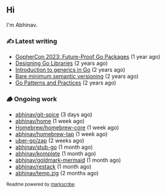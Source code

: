 ## Hi

I'm Abhinav.

### ✍️ Latest writing


- [GopherCon 2023: Future-Proof Go Packages](https://abhinavg.net/2023/09/27/future-proof-packages/) (1 year ago)
- [Designing Go Libraries](https://abhinavg.net/2022/12/06/designing-go-libraries/) (2 years ago)
- [Introduction to generics in Go](https://abhinavg.net/2022/11/23/generics-intro/) (2 years ago)
- [Bare minimum semantic versioning](https://abhinavg.net/2022/11/07/semver/) (2 years ago)
- [Go Patterns and Practices](https://abhinavg.net/2022/09/19/go-patterns-and-practices-talk/) (2 years ago)

### 🪵 Ongoing work


- [abhinav/git-spice](https://github.com/abhinav/git-spice) (3 days ago)
- [abhinav/home](https://github.com/abhinav/home) (1 week ago)
- [Homebrew/homebrew-core](https://github.com/Homebrew/homebrew-core) (1 week ago)
- [abhinav/homebrew-tap](https://github.com/abhinav/homebrew-tap) (1 week ago)
- [uber-go/zap](https://github.com/uber-go/zap) (2 weeks ago)
- [abhinav/stub-go](https://github.com/abhinav/stub-go) (1 month ago)
- [abhinav/komplete](https://github.com/abhinav/komplete) (1 month ago)
- [abhinav/goldmark-mermaid](https://github.com/abhinav/goldmark-mermaid) (1 month ago)
- [abhinav/restack](https://github.com/abhinav/restack) (1 month ago)
- [abhinav/temp.zig](https://github.com/abhinav/temp.zig) (2 months ago)

<sub>Readme powered by [markscribe](https://github.com/muesli/markscribe).</sub>
